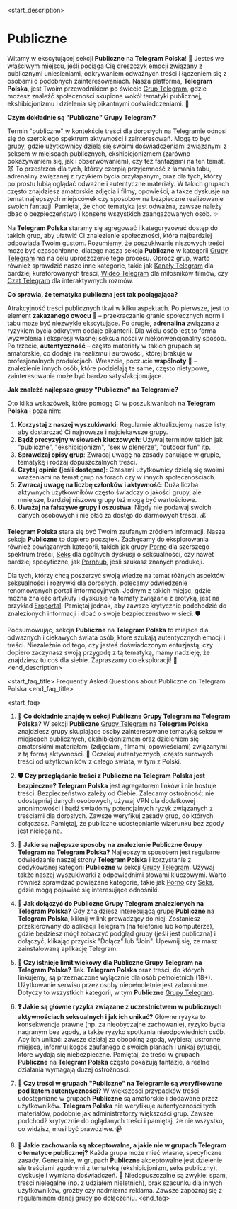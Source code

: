 <start_description>
# Publiczne

Witamy w ekscytującej sekcji **Publiczne** na **Telegram Polska**! 🔞 Jesteś we właściwym miejscu, jeśli pociąga Cię dreszczyk emocji związany z publicznymi uniesieniami, odkrywaniem odważnych treści i łączeniem się z osobami o podobnych zainteresowaniach. Nasza platforma, **Telegram Polska**, jest Twoim przewodnikiem po świecie [Grup Telegram](/grupy/), gdzie możesz znaleźć społeczności skupione wokół tematyki publicznej, ekshibicjonizmu i dzielenia się pikantnymi doświadczeniami. 🚀

**Czym dokładnie są "Publiczne" Grupy Telegram?**

Termin "publiczne" w kontekście treści dla dorosłych na Telegramie odnosi się do szerokiego spektrum aktywności i zainteresowań. Mogą to być grupy, gdzie użytkownicy dzielą się swoimi doświadczeniami związanymi z seksem w miejscach publicznych, ekshibicjonizmem (zarówno pokazywaniem się, jak i obserwowaniem), czy też fantazjami na ten temat. 😈 To przestrzeń dla tych, którzy czerpią przyjemność z łamania tabu, adrenaliny związanej z ryzykiem bycia przyłapanym, oraz dla tych, którzy po prostu lubią oglądać odważne i autentyczne materiały. W takich grupach często znajdziesz amatorskie zdjęcia i filmy, opowieści, a także dyskusje na temat najlepszych miejscówek czy sposobów na bezpieczne realizowanie swoich fantazji. Pamiętaj, że choć tematyka jest odważna, zawsze należy dbać o bezpieczeństwo i konsens wszystkich zaangażowanych osób. ✨

Na **Telegram Polska** staramy się agregować i kategoryzować dostęp do takich grup, aby ułatwić Ci znalezienie społeczności, która najbardziej odpowiada Twoim gustom. Rozumiemy, że poszukiwanie niszowych treści może być czasochłonne, dlatego nasza sekcja **Publiczne** w kategorii [Grupy Telegram](/grupy/) ma na celu uproszczenie tego procesu. Oprócz grup, warto również sprawdzić nasze inne kategorie, takie jak [Kanały Telegram](/kanaly/) dla bardziej kuratorowanych treści, [Wideo Telegram](/wideo/) dla miłośników filmów, czy [Czat Telegram](/czat/) dla interaktywnych rozmów.

**Co sprawia, że tematyka publiczna jest tak pociągająca?**

Atrakcyjność treści publicznych tkwi w kilku aspektach. Po pierwsze, jest to element **zakazanego owocu** 🍎 – przekraczanie granic społecznych norm i tabu może być niezwykle ekscytujące. Po drugie, **adrenalina** związana z ryzykiem bycia odkrytym dodaje pikanterii. Dla wielu osób jest to forma wyzwolenia i ekspresji własnej seksualności w niekonwencjonalny sposób. Po trzecie, **autentyczność** – często materiały w takich grupach są amatorskie, co dodaje im realizmu i surowości, której brakuje w profesjonalnych produkcjach. Wreszcie, poczucie **wspólnoty** 🤝 – znalezienie innych osób, które podzielają te same, często nietypowe, zainteresowania może być bardzo satysfakcjonujące.

**Jak znaleźć najlepsze grupy "Publiczne" na Telegramie?**

Oto kilka wskazówek, które pomogą Ci w poszukiwaniach na **Telegram Polska** i poza nim:
1.  **Korzystaj z naszej wyszukiwarki**: Regularnie aktualizujemy nasze listy, aby dostarczać Ci najnowsze i najciekawsze grupy.
2.  **Bądź precyzyjny w słowach kluczowych**: Używaj terminów takich jak "publiczne", "ekshibicjonizm", "sex w plenerze", "outdoor fun" itp.
3.  **Sprawdzaj opisy grup**: Zwracaj uwagę na zasady panujące w grupie, tematykę i rodzaj dopuszczalnych treści.
4.  **Czytaj opinie (jeśli dostępne)**: Czasami użytkownicy dzielą się swoimi wrażeniami na temat grup na forach czy w innych społecznościach.
5.  **Zwracaj uwagę na liczbę członków i aktywność**: Duża liczba aktywnych użytkowników często świadczy o jakości grupy, ale mniejsze, bardziej niszowe grupy też mogą być wartościowe.
6.  **Uważaj na fałszywe grupy i oszustwa**: Nigdy nie podawaj swoich danych osobowych i nie płać za dostęp do darmowych treści. 💰

**Telegram Polska** stara się być Twoim zaufanym źródłem informacji. Nasza sekcja **Publiczne** to dopiero początek. Zachęcamy do eksplorowania również powiązanych kategorii, takich jak grupy [Porno](/grupy/porno/) dla szerszego spektrum treści, [Seks](/grupy/seks/) dla ogólnych dyskusji o seksualności, czy nawet bardziej specyficzne, jak [Pornhub](/grupy/pornhub/), jeśli szukasz znanych produkcji.

Dla tych, którzy chcą poszerzyć swoją wiedzę na temat różnych aspektów seksualności i rozrywki dla dorosłych, polecamy odwiedzenie renomowanych portali informacyjnych. Jednym z takich miejsc, gdzie można znaleźć artykuły i dyskusje na tematy związane z erotyką, jest na przykład [Eroportal](https://www.eroportal.pl). Pamiętaj jednak, aby zawsze krytycznie podchodzić do znalezionych informacji i dbać o swoje bezpieczeństwo w sieci. 🛡️

Podsumowując, sekcja **Publiczne** na **Telegram Polska** to miejsce dla odważnych i ciekawych świata osób, które szukają autentycznych emocji i treści. Niezależnie od tego, czy jesteś doświadczonym entuzjastą, czy dopiero zaczynasz swoją przygodę z tą tematyką, mamy nadzieję, że znajdziesz tu coś dla siebie. Zapraszamy do eksploracji! 🎉
<end_description>

<start_faq_title>
Frequently Asked Questions about Publiczne on Telegram Polska
<end_faq_title>

<start_faq>
1. **🤔 Co dokładnie znajdę w sekcji Publiczne Grupy Telegram na Telegram Polska?**
W sekcji **Publiczne** [Grupy Telegram](/grupy/) na **Telegram Polska** znajdziesz grupy skupiające osoby zainteresowane tematyką seksu w miejscach publicznych, ekshibicjonizmem oraz dzieleniem się amatorskimi materiałami (zdjęciami, filmami, opowieściami) związanymi z tą formą aktywności. 🔞 Oczekuj autentycznych, często surowych treści od użytkowników z całego świata, w tym z Polski.

2. **🛡️ Czy przeglądanie treści z Publiczne na Telegram Polska jest bezpieczne?**
**Telegram Polska** jest agregatorem linków i nie hostuje treści. Bezpieczeństwo zależy od Ciebie. Zalecamy ostrożność: nie udostępniaj danych osobowych, używaj VPN dla dodatkowej anonimowości i bądź świadomy potencjalnych ryzyk związanych z treściami dla dorosłych. Zawsze weryfikuj zasady grup, do których dołączasz. Pamiętaj, że publiczne udostępnianie wizerunku bez zgody jest nielegalne.

3. **🚀 Jakie są najlepsze sposoby na znalezienie Publiczne Grupy Telegram na Telegram Polska?**
Najlepszym sposobem jest regularne odwiedzanie naszej strony **Telegram Polska** i korzystanie z dedykowanej kategorii **Publiczne** w sekcji [Grupy Telegram](/grupy/). Używaj także naszej wyszukiwarki z odpowiednimi słowami kluczowymi. Warto również sprawdzać powiązane kategorie, takie jak [Porno](/grupy/porno/) czy [Seks](/grupy/seks/), gdzie mogą pojawiać się interesujące odnośniki.

4. **🔗 Jak dołączyć do Publiczne Grupy Telegram znalezionych na Telegram Polska?**
Gdy znajdziesz interesującą grupę **Publiczne** na **Telegram Polska**, kliknij w link prowadzący do niej. Zostaniesz przekierowany do aplikacji Telegram (na telefonie lub komputerze), gdzie będziesz mógł zobaczyć podgląd grupy (jeśli jest publiczna) i dołączyć, klikając przycisk "Dołącz" lub "Join". Upewnij się, że masz zainstalowaną aplikację Telegram.

5. **🔞 Czy istnieje limit wiekowy dla Publiczne Grupy Telegram na Telegram Polska?**
Tak. **Telegram Polska** oraz treści, do których linkujemy, są przeznaczone wyłącznie dla osób pełnoletnich (18+). Użytkowanie serwisu przez osoby niepełnoletnie jest zabronione. Dotyczy to wszystkich kategorii, w tym **Publiczne** [Grupy Telegram](/grupy/).

6. **❓ Jakie są główne ryzyka związane z uczestnictwem w publicznych aktywnościach seksualnych i jak ich unikać?**
Główne ryzyka to konsekwencje prawne (np. za nieobyczajne zachowanie), ryzyko bycia nagranym bez zgody, a także ryzyko spotkania nieodpowiednich osób. Aby ich unikać: zawsze działaj za obopólną zgodą, wybieraj ustronne miejsca, informuj kogoś zaufanego o swoich planach i unikaj sytuacji, które wydają się niebezpieczne. Pamiętaj, że treści w grupach **Publiczne** na **Telegram Polska** często pokazują fantazje, a realne działania wymagają dużej ostrożności.

7. **🧐 Czy treści w grupach "Publiczne" na Telegramie są weryfikowane pod kątem autentyczności?**
W większości przypadków treści udostępniane w grupach **Publiczne** są amatorskie i dodawane przez użytkowników. **Telegram Polska** nie weryfikuje autentyczności tych materiałów, podobnie jak administratorzy większości grup. Zawsze podchodź krytycznie do oglądanych treści i pamiętaj, że nie wszystko, co widzisz, musi być prawdziwe. 📹

8. **📜 Jakie zachowania są akceptowalne, a jakie nie w grupach Telegram o tematyce publicznej?**
Każda grupa może mieć własne, specyficzne zasady. Generalnie, w grupach **Publiczne** akceptowalne jest dzielenie się treściami zgodnymi z tematyką (ekshibicjonizm, seks publiczny), dyskusje i wymiana doświadczeń. 🚫 Niedopuszczalne są zwykle: spam, treści nielegalne (np. z udziałem nieletnich), brak szacunku dla innych użytkowników, groźby czy nadmierna reklama. Zawsze zapoznaj się z regulaminem danej grupy po dołączeniu.
<end_faq>